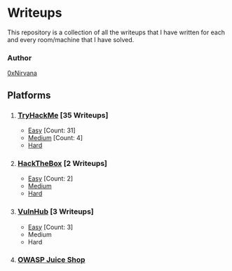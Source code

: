 # Writeups

This repository is a collection of all the writeups that I have written for each and every room/machine that I have solved.

### Author

[0xNirvana](https://tryhackme.com/p/0xNirvana)

## **Platforms**

1. ### [TryHackMe](./TryHackMe/THM_Index.md) [35 Writeups]

   * [Easy](./TryHackMe/THM_Index.md#Easy) [Count: 31]
   * [Medium](./TryHackMe/THM_Index.md#Medium) [Count: 4]
   * [Hard](./TryHackMe/Hard/hard.md)

2. ### [HackTheBox](./HackTheBox/HTB_Index.md) [2 Writeups]

   * [Easy](./HackTheBox/HTB_Index.md#Easy) [Count: 2]
   * [Medium](./HackTheBox/Medium/medium.md)
   * [Hard](./HackTheBox/Hard/hard.md)
   
3. ### [VulnHub](./VulnHub/VH_Index.md) [3 Writeups]

   * [Easy](./VulnHub/VH_Index.md#Easy) [Count: 3]
   * Medium
   * Hard

4. ### [OWASP Juice Shop](./OWASP_Juice_Shop/JS_Index.md)



